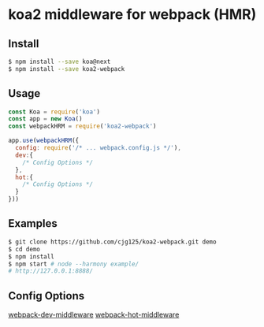 #  koa2 middleware for webpack (HMR)
## Install

```bash
$ npm install --save koa@next
$ npm install --save koa2-webpack
```

## Usage

```js
const Koa = require('koa')
const app = new Koa()
const webpackHRM = require('koa2-webpack')

app.use(webpackHRM({
  config: require('/* ... webpack.config.js */'),
  dev:{
    /* Config Options */
  },
  hot:{
    /* Config Options */
  }
}))

```

## Examples
```sh
$ git clone https://github.com/cjg125/koa2-webpack.git demo
$ cd demo
$ npm install
$ npm start # node --harmony example/
# http://127.0.0.1:8888/
```

## Config Options

[webpack-dev-middleware](https://github.com/webpack/webpack-dev-middleware)
[webpack-hot-middleware](https://github.com/glenjamin/webpack-hot-middleware)

